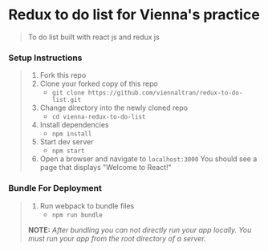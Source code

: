 # Redux to do list for Vienna's practice

> To do list built with react js and redux js

### Setup Instructions

> 1. Fork this repo
> 1. Clone your forked copy of this repo
>    - `git clone https://github.com/viennaltran/redux-to-do-list.git`
> 1. Change directory into the newly cloned repo
>    - `cd vienna-redux-to-do-list`
> 1. Install dependencies 
>    - `npm install`
> 1. Start dev server
>    - `npm start`
> 1. Open a browser and navigate to `localhost:3000` You should see a page that displays "Welcome to React!"

### Bundle For Deployment

> 1. Run webpack to bundle files
>    - `npm run bundle`
> 
> **NOTE:** *After bundling you can not directly run your app locally. You must run your app from the root directory of a server.*
